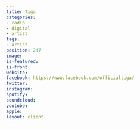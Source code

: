 ```yaml
---
title: Tiga
categories:
- radio
- digital
- artist
tags:
- artist
position: 247
image: 
is-featured: 
is-front: 
website: 
facebook: https://www.facebook.com/officialtiga/
twitter: 
instagram: 
spotify: 
soundcloud: 
youtube: 
apple: 
layout: client
---
```


